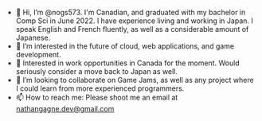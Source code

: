 - 👋 Hi, I’m @nogs573. I'm Canadian, and graduated with my bachelor in Comp Sci in June 2022. I have experience 
  living and working in Japan. I speak English and French fluently, as well as a considerable amount of Japanese.
- 👀 I’m interested in the future of cloud, web applications, and game development.
- 🌱 Interested in work opportunities in Canada for the moment. Would seriously consider a move back to Japan as well.
- 💞️ I’m looking to collaborate on Game Jams, as well as any project where I could learn from more
  experienced programmers.
- 📫 How to reach me: Please shoot me an email at nathangagne.dev@gmail.com

<!---
nogs573/nogs573 is a ✨ special ✨ repository because its `README.md` (this file) appears on your GitHub profile.
You can click the Preview link to take a look at your changes.
--->
